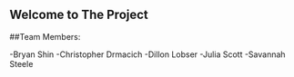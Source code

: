 ## Welcome to The Project

##Team Members:

-Bryan Shin
-Christopher Drmacich
-Dillon Lobser
-Julia Scott
-Savannah Steele
